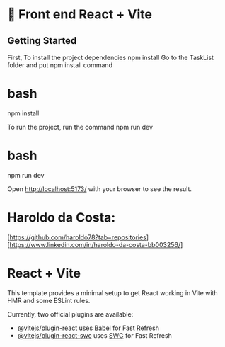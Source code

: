 # 🚀 Front end React + Vite

## Getting Started

First, To install the project dependencies npm install
Go to the TaskList folder and put npm install command
# bash
npm install 

To run the project, run the command npm run dev
# bash
npm run dev

Open [http://localhost:5173/](http://localhost:5173/) with your browser to see the result.


# Haroldo da Costa: 
[https://github.com/haroldo78?tab=repositories]
[https://www.linkedin.com/in/haroldo-da-costa-bb003256/]




# React + Vite

This template provides a minimal setup to get React working in Vite with HMR and some ESLint rules.

Currently, two official plugins are available:

- [@vitejs/plugin-react](https://github.com/vitejs/vite-plugin-react/blob/main/packages/plugin-react/README.md) uses [Babel](https://babeljs.io/) for Fast Refresh
- [@vitejs/plugin-react-swc](https://github.com/vitejs/vite-plugin-react-swc) uses [SWC](https://swc.rs/) for Fast Refresh
